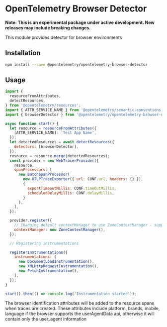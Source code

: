 # OpenTelemetry Browser Detector

**Note: This is an experimental package under active development. New releases may include breaking changes.**

This module provides detector for browser environments

## Installation

```bash
npm install --save @opentelemetry/opentelemetry-browser-detector
```

## Usage

```js
import {
  resourceFromAttributes,
  detectResources,
} from '@opentelemetry/resources';
import { ATTR_SERVICE_NAME } from '@opentelemetry/semantic-conventions';
import { browserDetector } from '@opentelemetry/opentelemetry-browser-detector';

async function start() {
  let resource = resourceFromAttributes({
    [ATTR_SERVICE_NAME]: 'Test App Name',
  });
  let detectedResources = await detectResources({
    detectors: [browserDetector],
  });
  resource = resource.merge(detectedResources);
  const provider = new WebTracerProvider({
    resource,
    spanProcessors: [
      new BatchSpanProcessor(
        new OTLPTraceExporter({ url: CONF.url, headers: {} }),
        {
          exportTimeoutMillis: CONF.timeOutMillis,
          scheduledDelayMillis: CONF.delayMillis,
        }
      ),
    ],
  });

  provider.register({
    // Changing default contextManager to use ZoneContextManager - supports asynchronous operations - optional
    contextManager: new ZoneContextManager(),
  });

  // Registering instrumentations

  registerInstrumentations({
    instrumentations: [
      new DocumentLoadInstrumentation(),
      new XMLHttpRequestInstrumentation(),
      new FetchInstrumentation(),
    ],
  });
}

start().then(() => console.log('Instrumentation started'));
```

The browser identification attributes will be added to the resource spans when traces are created.
These attributes include platform, brands, mobile, language if the browser supports
the userAgentData api, otherwise it will contain only the user_agent information
